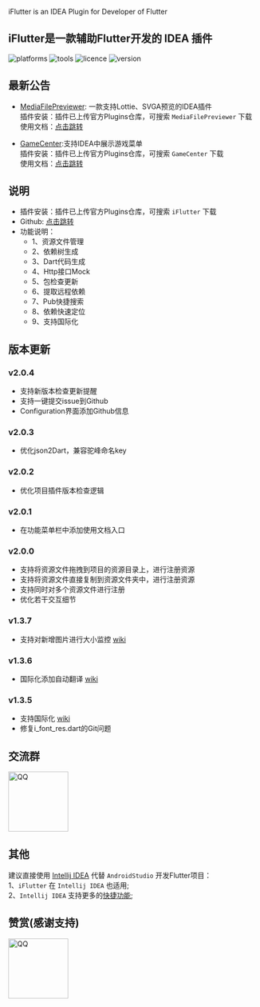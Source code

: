 <!-- Plugin description -->
iFlutter is an IDEA Plugin for Developer of Flutter
<!-- Plugin description end -->

## iFlutter是一款辅助Flutter开发的 IDEA 插件

![platforms](https://img.shields.io/badge/platforms-macos%20%7C%20windows%20%7C%20linux-blue) ![tools](https://img.shields.io/badge/idea-intellij_IDEA%20%7C%20AndroidStudio-blue) ![licence](https://img.shields.io/badge/licence-MIT-blue) ![version](https://img.shields.io/badge/version-v2.0.4-blue)

## 最新公告

- [MediaFilePreviewer](https://github.com/YangLang116/MediaFilePreviewer): 一款支持Lottie、SVGA预览的IDEA插件  
插件安装：插件已上传官方Plugins仓库，可搜索 `MediaFilePreviewer` 下载  
使用文档：[点击跳转](https://iflutter.toolu.cn/content/chapter-10/part-1.html)

- [GameCenter](https://github.com/YangLang116/GameCenter):支持IDEA中展示游戏菜单  
插件安装：插件已上传官方Plugins仓库，可搜索 `GameCenter` 下载  
使用文档：[点击跳转](https://iflutter.toolu.cn/content/chapter-11/part-1.html)

## 说明

- 插件安装：插件已上传官方Plugins仓库，可搜索 `iFlutter` 下载
- Github: [点击跳转](https://github.com/YangLang116/iFlutter)
- 功能说明：
    - 1、资源文件管理
    - 2、依赖树生成
    - 3、Dart代码生成
    - 4、Http接口Mock
    - 5、包检查更新
    - 6、提取远程依赖
    - 7、Pub快捷搜索
    - 8、依赖快速定位
    - 9、支持国际化

## 版本更新

### v2.0.4

- 支持新版本检查更新提醒
- 支持一键提交issue到Github
- Configuration界面添加Github信息

### v2.0.3

- 优化json2Dart，兼容驼峰命名key

### v2.0.2

- 优化项目插件版本检查逻辑

### v2.0.1

- 在功能菜单栏中添加使用文档入口

### v2.0.0

- 支持将资源文件拖拽到项目的资源目录上，进行注册资源
- 支持将资源文件直接复制到资源文件夹中，进行注册资源
- 支持同时对多个资源文件进行注册
- 优化若干交互细节

### v1.3.7

- 支持对新增图片进行大小监控 [wiki](https://iflutter.toolu.cn/content/chapter-1/part-8.html)

### v1.3.6

- 国际化添加自动翻译 [wiki](https://iflutter.toolu.cn/content/chapter-9/part-1.html)

### v1.3.5

- 支持国际化 [wiki](https://iflutter.toolu.cn/content/chapter-9/part-1.html)
- 修复i_font_res.dart的Git问题

## 交流群

 <img src="https://iflutter.toolu.cn/configs/qq.jpg" width="120"  alt="QQ"/>

## 其他

建议直接使用 [Intellij IDEA](https://www.jetbrains.com/idea/) 代替 `AndroidStudio` 开发Flutter项目：  
1、`iFlutter` 在 `Intellij IDEA` 也适用;  
2、`Intellij IDEA`
支持更多的[快捷功能](https://medium.com/flutter-community/flutter-ide-shortcuts-for-faster-development-2ef45c51085b);

## 赞赏(感谢支持)

<img src="https://iflutter.toolu.cn/configs/wx_pay.jpg" width="120"  alt="QQ"/>
